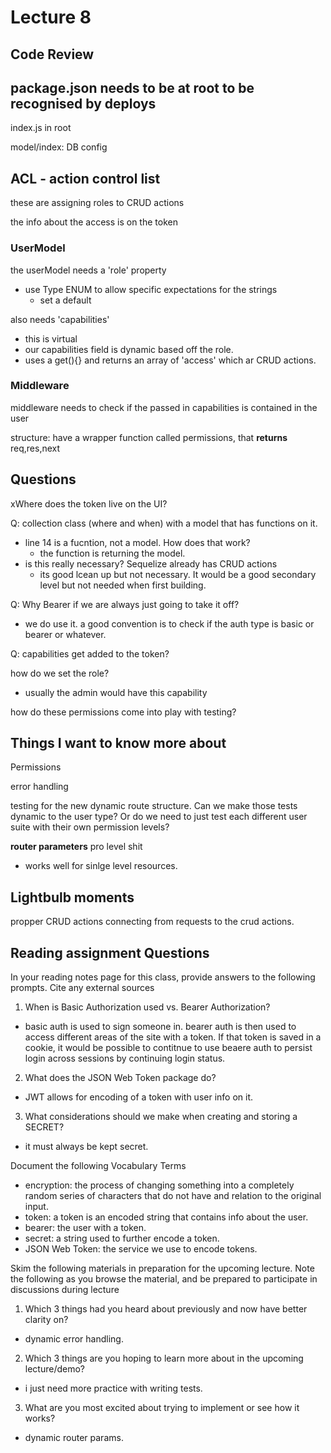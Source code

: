 # Lecture 8

## Code Review

package.json needs to be at root to be recognised by deploys
- 

index.js in root 

model/index: DB config



## ACL - action control list

these are assigning roles to CRUD actions

the info about the access is on the token

### UserModel
the userModel needs a 'role' property
- use Type ENUM to allow specific expectations for the strings
  - set a default

also needs 'capabilities'
- this is virtual
- our capabilities field is dynamic based off the role.
- uses a get(){} and returns an array of 'access' which ar CRUD actions. 

### Middleware 

middleware needs to check if the passed in capabilities is contained in the user

structure: have a wrapper function called permissions, that **returns** req,res,next




## Questions

xWhere does the token live on the UI?

Q: collection class (where and when) with a model that has functions on it. 
- line 14 is a fucntion, not a model. How does that work?
    - the function is returning the model.
- is this really necessary? Sequelize already has CRUD actions
    - its good lcean up but not necessary. It would be a good secondary level but not needed when first building. 

Q: Why Bearer if we are always just going to take it off? 
- we do use it. a good convention is to check if the auth type is basic or bearer or whatever.

Q: capabilities get added to the token?

<!-- Can we have access to demo code at class start time to be able to follow along with you? -->

how do we set the role?
- usually the admin would have this capability

how do these permissions come into play with testing?

## Things I want to know more about 

Permissions

error handling

testing for the new dynamic route structure. Can we make those tests dynamic to the user type? Or do we need to just test each different user suite with their own permission levels?

**router parameters** pro level shit
- works well for sinlge level resources.

## Lightbulb moments
propper CRUD actions connecting from requests to the crud actions. 

## Reading assignment Questions

In your reading notes page for this class, provide answers to the following prompts. Cite any external sources

1. When is Basic Authorization used vs. Bearer Authorization?
- basic auth is used to sign someone in. bearer auth is then used to access different areas of the site with a token. If that token is saved in a cookie, it would be possible to contitnue to use beaere auth to persist login across sessions by continuing login status.
2. What does the JSON Web Token package do?
- JWT allows for encoding of a token with user info on it. 
3. What considerations should we make when creating and storing a SECRET?
- it must always be kept secret. 

Document the following Vocabulary Terms
- encryption: the process of changing something into a completely random series of characters that do not have and relation to the original input. 
- token: a token is an encoded string that contains info about the user. 
- bearer: the user with a token.
- secret: a string used to further encode  a token.
- JSON Web Token: the service we use to encode tokens.

Skim the following materials in preparation for the upcoming lecture. Note the following as you browse the material, and be prepared to participate in discussions during lecture

1. Which 3 things had you heard about previously and now have better clarity on?
- dynamic error handling.
2. Which 3 things are you hoping to learn more about in the upcoming lecture/demo?
- i just need more practice with writing tests. 
3. What are you most excited about trying to implement or see how it works?
- dynamic router params.